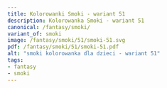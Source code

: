 ```yaml
---
title: Kolorowanki Smoki - wariant 51
description: Kolorowanka Smoki - wariant 51
canonical: /fantasy/smoki/
variant_of: smoki
image: /fantasy/smoki/51/smoki-51.svg
pdf: /fantasy/smoki/51/smoki-51.pdf
alt: "smoki kolorowanka dla dzieci - wariant 51"
tags:
- fantasy
- smoki
---
```

